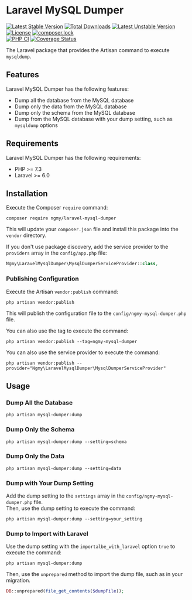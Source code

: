 # Laravel MySQL Dumper

[![Latest Stable Version](https://poser.pugx.org/ngmy/laravel-mysql-dumper/v/stable)](https://packagist.org/packages/ngmy/laravel-mysql-dumper)
[![Total Downloads](https://poser.pugx.org/ngmy/laravel-mysql-dumper/downloads)](https://packagist.org/packages/ngmy/laravel-mysql-dumper)
[![Latest Unstable Version](https://poser.pugx.org/ngmy/laravel-mysql-dumper/v/unstable)](https://packagist.org/packages/ngmy/laravel-mysql-dumper)
[![License](https://poser.pugx.org/ngmy/laravel-mysql-dumper/license)](https://packagist.org/packages/ngmy/laravel-mysql-dumper)
[![composer.lock](https://poser.pugx.org/ngmy/laravel-mysql-dumper/composerlock)](https://packagist.org/packages/ngmy/laravel-mysql-dumper)<br>
[![PHP CI](https://github.com/ngmy/laravel-mysql-dumper/workflows/PHP%20CI/badge.svg)](https://github.com/ngmy/laravel-mysql-dumper/actions?query=workflow%3A%22PHP+CI%22)
[![Coverage Status](https://coveralls.io/repos/github/ngmy/laravel-mysql-dumper/badge.svg?branch=master)](https://coveralls.io/github/ngmy/laravel-mysql-dumper?branch=master)

The Laravel package that provides the Artisan command to execute `mysqldump`.

## Features

Laravel MySQL Dumper has the following features:

* Dump all the database from the MySQL database
* Dump only the data from the MySQL database
* Dump only the schema from the MySQL database
* Dump from the MySQL database with your dump setting, such as `mysqldump` options

## Requirements

Laravel MySQL Dumper has the following requirements:

* PHP >= 7.3
* Laravel >= 6.0

## Installation

Execute the Composer `require` command:
```
composer require ngmy/laravel-mysql-dumper
```
This will update your `composer.json` file and install this package into the `vendor` directory.

If you don't use package discovery, add the service provider to the `providers` array in the `config/app.php` file:
```php
Ngmy\LaravelMysqlDumper\MysqlDumperServiceProvider::class,
```

### Publishing Configuration

Execute the Artisan `vendor:publish` command:
```
php artisan vendor:publish
```
This will publish the configuration file to the `config/ngmy-mysql-dumper.php` file.

You can also use the tag to execute the command:
```
php artisan vendor:publish --tag=ngmy-mysql-dumper
```

You can also use the service provider to execute the command:
```
php artisan vendor:publish --provider="Ngmy\LaravelMysqlDumper\MysqlDumperServiceProvider"
```

## Usage

### Dump All the Database

```
php artisan mysql-dumper:dump
```

### Dump Only the Schema

```
php artisan mysql-dumper:dump --setting=schema
```

### Dump Only the Data

```
php artisan mysql-dumper:dump --setting=data
```

### Dump with Your Dump Setting
Add the dump setting to the `settings` array in the `config/ngmy-mysql-dumper.php` file.<br>
Then, use the dump setting to execute the command:
```
php artisan mysql-dumper:dump --setting=your_setting
```

### Dump to Import with Laravel
Use the dump setting with the `importalbe_with_laravel` option `true` to execute the command:
```
php artisan mysql-dumper:dump
```
Then, use the `unprepared` method to import the dump file, such as in your migration.
```php
DB::unprepared(file_get_contents($dumpFile));
```
